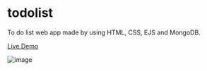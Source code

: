 # todolist

To do list web app made by using HTML, CSS, EJS and MongoDB.

[Live Demo](https://pacific-taiga-38390.herokuapp.com/)

![image](https://user-images.githubusercontent.com/56268987/130240675-7ec683df-c6f8-44a7-a617-b8b5ff68c621.png)
